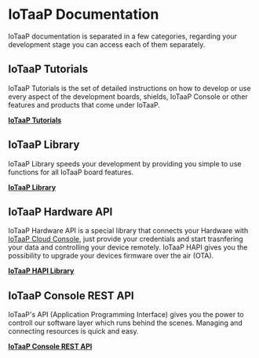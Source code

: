 # IoTaaP Documentation

IoTaaP documentation is separated in a few categories, regarding your development stage you can access each of them separately.

## IoTaaP Tutorials

IoTaaP Tutorials is the set of detailed instructions on how to develop or use every aspect of the development boards, shields,
IoTaaP Console or other features and products that come under IoTaaP.

[**IoTaaP Tutorials**](https://docs.iotaap.io/iotaap-tutorials/)

## IoTaaP Library

IoTaaP Library speeds your development by providing you simple to use functions for all IoTaaP board features.

[**IoTaaP Library**](https://docs.iotaap.io/iotaap-library/)

## IoTaaP Hardware API

IoTaaP Hardware API is a special library that connects your Hardware with [IoTaaP Cloud Console](https://console.iotaap.io), just provide your credentials
and start trasnfering your data and controlling your device remotely. IoTaaP HAPI gives you the possibility to upgrade your devices firmware over the air (OTA).

[**IoTaaP HAPI Library**](https://docs.iotaap.io/iotaap-hapi/)

## IoTaaP Console REST API

IoTaaP's API (Application Programming Interface) gives you the power to controll our software layer which runs behind the scenes. Managing and connecting resources is quick and easy.

[**IoTaaP Console REST API**](https://docs.iotaap.io/rest-api/)